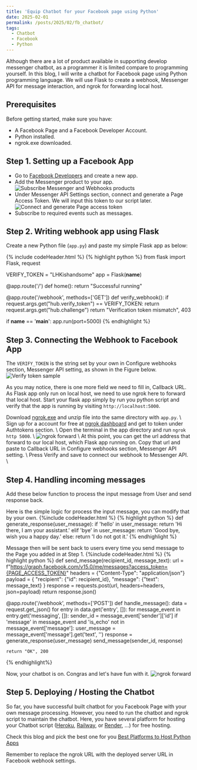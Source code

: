 ```yaml
---
title: 'Equip Chatbot for your Facebook page using Python'
date: 2025-02-01
permalink: /posts/2025/02/fb_chatbot/
tags:
  - Chatbot
  - Facebook
  - Python
---
```


Although there are a lot of product available in supporting develop messenger chatbot, as a programmer it is limited compare to programming yourself. In this blog, I will write a chatbot for Facebook page using Python programming language. We will use Flask to create a webhook, Messenger API for message interaction, and ngrok for forwarding local host.

## Prerequisites
Before getting started, make sure you have:
- A Facebook Page and a Facebook Developer Account.
- Python installed.
- ngrok.exe downloaded.

## Step 1. Setting up a Facebook App
- Go to [Facebook Developers](https://developers.facebook.com/) and create a new app.
- Add the Messenger product to your app.
![Subscribe Messenger and Webhooks products]({{site.baseurl}}\images\blog\fb_chatbot\fb_chatbot_4.png)
- Under Messenger API Settings section, connect and generate a Page Access Token. We will input this token to our script later.
![Connect and generate Page access token]({{site.baseurl}}\images\blog\fb_chatbot\fb_chatbot_5.png)
- Subscribe to required events such as messages.

## Step 2. Writing webhook app using Flask
Create a new Python file (`app.py`) and paste my simple Flask app as below:


{% include codeHeader.html %}
{% highlight python %}
from flask import Flask, request

VERIFY_TOKEN = "LHKishandsome"
app = Flask(__name__)

@app.route('/')
def home():
    return "Successful running"

@app.route('/webhook', methods=['GET'])
def verify_webhook():
    if request.args.get("hub.verify_token") == VERIFY_TOKEN:
        return request.args.get("hub.challenge")
    return "Verification token mismatch", 403

if __name__ == '__main__':
    app.run(port=5000)
{% endhighlight %}

## Step 3. Connecting the Webhook to Facebook App
The `VERIFY_TOKEN` is the string set by your own in Configure webhooks section, Messenger API setting, as shown in the Figure below.
![Verify token sample]({{site.baseurl}}\images\blog\fb_chatbot\fb_chatbot_1.png)

As you may notice, there is one more field we need to fill in, Callback URL. As Flask app only run on local host, we need to use ngrok here to forward that local host. Start your flask app simply by run you python script and verify that the app is running by visiting `http://localhost:5000`.

Download [ngrok.exe](https://ngrok.com/downloads/windows?tab=download) and unzip file into the same directory with `app.py`. \\
Sign up for a account for free at [ngrok dashboard](https://dashboard.ngrok.com/authtokens) and get to token under Authtokens section. \\
Open the terminal in the app directory and run `ngrok http 5000`. \\
![ngrok forward]({{site.baseurl}}\images\blog\fb_chatbot\fb_chatbot_2.png) \\
At this point, you can get the url address that forward to our local host, which Flask app running on. Copy that url and paste to Callback URL in Configure webhooks section, Messenger API setting. \\
Press Verify and save to connect our webhook to Messenger API. \\

## Step 4. Handling incoming messages
Add these below function to process the input message from User and send response back.

Here is the simple logic for process the input message, you can modify that by your own.
{%include codeHeader.html %}
{% highlight python %}
def generate_response(user_message):
    if 'hello' in user_message:
        return 'Hi there, I am your assistant.'
    elif 'bye' in user_message:
        return 'Good bye, wish you a happy day.'
    else:
        return 'I do not got it.'
{% endhighlight %}

Message then will be sent back to users every time you send message to the Page you added in at Step 1.
{%include codeHeader.html %}
{% highlight python %}
def send_message(recipient_id, message_text):
    url = f"https://graph.facebook.com/v15.0/me/messages?access_token={PAGE_ACCESS_TOKEN}"
    headers = {"Content-Type": "application/json"}
    payload = {
        "recipient": {"id": recipient_id},
        "message": {"text": message_text}
    }
    response = requests.post(url, headers=headers, json=payload)
    return response.json()

@app.route('/webhook', methods=['POST'])
def handle_message():
    data = request.get_json()
    for entry in data.get('entry', []):
        for message_event in entry.get('messaging', []):
            sender_id = message_event['sender']['id']
            if 'message' in message_event and 'is_echo' not in message_event['message']:
                user_message = message_event['message'].get('text', '')
                response = generate_response(user_message)
                send_message(sender_id, response)

    return "OK", 200
{% endhighlight%}

Now, your chatbot is on. Congras and let's have fun with it.
![ngrok forward]({{site.baseurl}}\images\blog\fb_chatbot\fb_chatbot_3.png)

## Step 5. Deploying / Hosting the Chatbot

So far, you have successful built chatbot for you Facebook Page with your own message processing. However, you need to run the chatbot and ngrok script to maintain the chatbot. Here, you have several platform for hosting your Chatbot script ([Heroku](https://www.heroku.com/), [Railway](https://railway.com/), or [Render](https://render.com/), ...) for free hosting. 

Check this blog and pick the best one for you [Best Platforms to Host Python Apps](https://www.python-engineer.com/posts/hosting-platforms-for-python/)

Remember to replace the ngrok URL with the deployed server URL in Facebook webhook settings.